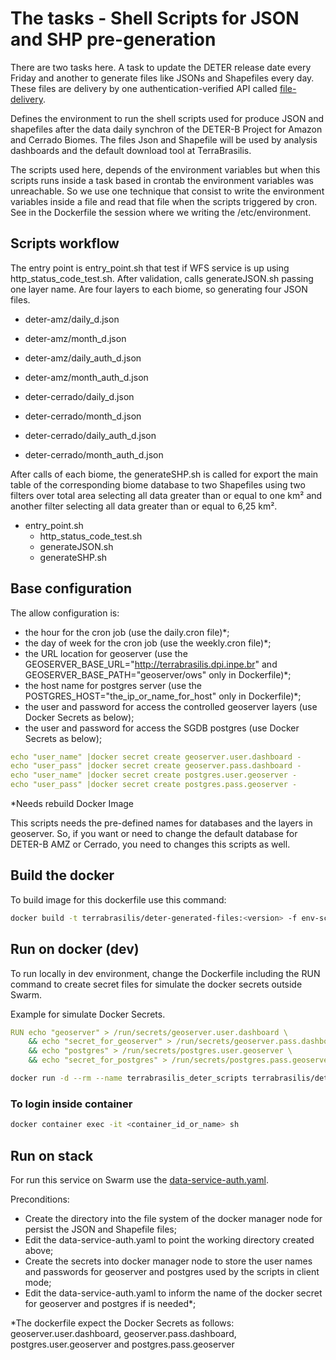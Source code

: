 # The tasks - Shell Scripts for JSON and SHP pre-generation

There are two tasks here. A task to update the DETER release date every Friday and another to generate files like JSONs and Shapefiles every day. These files are delivery by one authentication-verified API called [file-delivery](https://github.com/Terrabrasilis/file-delivery).

Defines the environment to run the shell scripts used for produce JSON and shapefiles after the data daily synchron of the DETER-B Project for Amazon and Cerrado Biomes. The files Json and Shapefile will be used by analysis dashboards and the default download tool at TerraBrasilis.

The scripts used here, depends of the environment variables but when this scripts runs inside a task based in crontab the environment variables was unreachable.
So we use one technique that consist to write the environment variables inside a file and read that file when the scripts triggered by cron. See in the Dockerfile the session where we writing the /etc/environment.

## Scripts workflow

The entry point is entry_point.sh that test if WFS service is up using http_status_code_test.sh. After validation, calls generateJSON.sh passing one layer name. Are four layers to each biome, so generating four JSON files.

- deter-amz/daily_d.json
- deter-amz/month_d.json
- deter-amz/daily_auth_d.json
- deter-amz/month_auth_d.json

- deter-cerrado/daily_d.json
- deter-cerrado/month_d.json
- deter-cerrado/daily_auth_d.json
- deter-cerrado/month_auth_d.json

After calls of each biome, the generateSHP.sh is called for export the main table of the corresponding biome database to two Shapefiles using two filters over total area selecting all data greater than or equal to one km² and another filter selecting all data greater than or equal to 6,25 km².

- entry_point.sh
  - http_status_code_test.sh
  - generateJSON.sh
  - generateSHP.sh

## Base configuration

The allow configuration is:
- the hour for the cron job (use the daily.cron file)*;
- the day of week for the cron job (use the weekly.cron file)*;
- the URL location for geoserver (use the GEOSERVER_BASE_URL="http://terrabrasilis.dpi.inpe.br" and GEOSERVER_BASE_PATH="geoserver/ows" only in Dockerfile)*;
- the host name for postgres server (use the POSTGRES_HOST="the_ip_or_name_for_host" only in Dockerfile)*;
- the user and password for access the controlled geoserver layers (use Docker Secrets as below);
- the user and password for access the SGDB postgres (use Docker Secrets as below);

```yaml
echo "user_name" |docker secret create geoserver.user.dashboard -
echo "user_pass" |docker secret create geoserver.pass.dashboard -
echo "user_name" |docker secret create postgres.user.geoserver -
echo "user_pass" |docker secret create postgres.pass.geoserver -
```

*Needs rebuild Docker Image

This scripts needs the pre-defined names for databases and the layers in geoserver. So, if you want or need to change the default database for DETER-B AMZ or Cerrado, you need to changes this scripts as well.

## Build the docker

To build image for this dockerfile use this command:

```bash
docker build -t terrabrasilis/deter-generated-files:<version> -f env-scripts/Dockerfile --no-cache .
```

## Run on docker (dev)

To run locally in dev environment, change the Dockerfile including the RUN command to create secret files for simulate the docker secrets outside Swarm.

Example for simulate Docker Secrets.
```yaml
RUN echo "geoserver" > /run/secrets/geoserver.user.dashboard \
    && echo "secret_for_geoserver" > /run/secrets/geoserver.pass.dashboard \
    && echo "postgres" > /run/secrets/postgres.user.geoserver \
    && echo "secret_for_postgres" > /run/secrets/postgres.pass.geoserver
```

```bash
docker run -d --rm --name terrabrasilis_deter_scripts terrabrasilis/deter-generated-files:<version>
```

### To login inside container

```bash
docker container exec -it <container_id_or_name> sh
```

## Run on stack

For run this service on Swarm use the [data-service-auth.yaml](https://github.com/Terrabrasilis/docker-stacks/blob/master/deter-sync/data-service-auth.yaml).

Preconditions:
- Create the directory into the file system of the docker manager node for persist the JSON and Shapefile files;
- Edit the data-service-auth.yaml to point the working directory created above;
- Create the secrets into docker manager node to store the user names and passwords for geoserver and postgres used by the scripts in client mode;
- Edit the data-service-auth.yaml to inform the name of the docker secret for geoserver and postgres if is needed*;

*The dockerfile expect the Docker Secrets as follows: geoserver.user.dashboard, geoserver.pass.dashboard, postgres.user.geoserver and postgres.pass.geoserver
